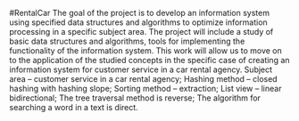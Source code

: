 #RentalCar
The goal of the project is to develop an information system using specified data structures and algorithms to optimize information processing in a specific subject area.
The project will include a study of basic data structures and algorithms, tools for implementing the functionality of the information system.
This work will allow us to move on to the application of the studied concepts in the specific case of creating an information system for customer service in a car rental agency.
Subject area – customer service in a car rental agency;
Hashing method – closed hashing with hashing slope;
Sorting method – extraction;
List view – linear bidirectional;
The tree traversal method is reverse;
The algorithm for searching a word in a text is direct.
